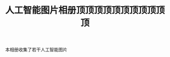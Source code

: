 ﻿---
layout: albumnew
title: 人工智能图片相册顶顶顶顶顶顶顶顶顶顶顶
author: 
tags: [人工智能, 相册]
category:
- 相册

excerpt: 人工智能图片相册
photos:
- label: 人工智能图片 01
  url: /images/album01/ai01.jpg
  alt: 人工智能图片 01
- label: 人工智能图片 02
  url: /images/album01/ai02.jpg
  alt: 人工智能图片 02
- label: 人工智能图片 03
  url: /images/album01/ai03.jpg
  alt: 人工智能图片 03
- label: 人工智能图片 04
  url: /images/album01/ai04.jpg
  alt: 人工智能图片 04
---

本相册收集了若干人工智能图片
<!--more-->
